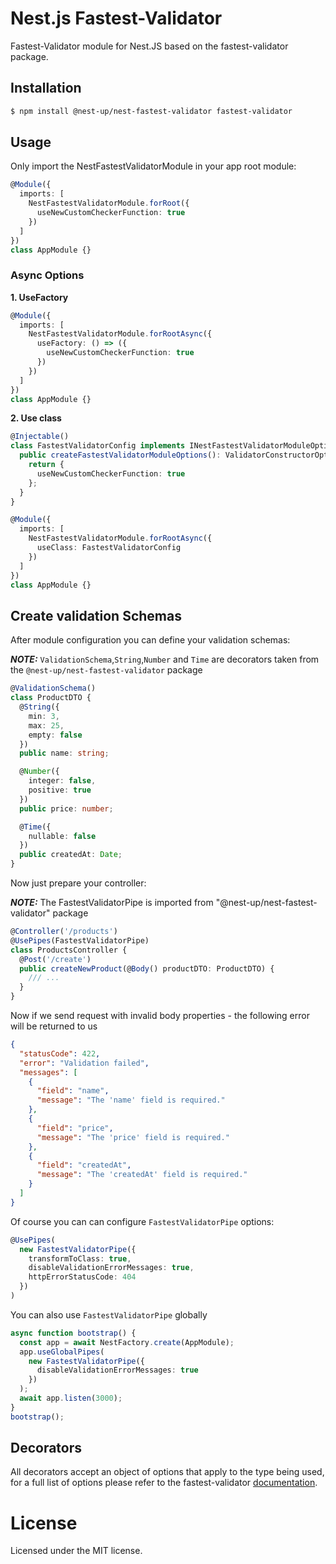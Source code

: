 # Nest.js Fastest-Validator

Fastest-Validator module for Nest.JS based on the fastest-validator package.

## Installation

```bash
$ npm install @nest-up/nest-fastest-validator fastest-validator
```

## Usage

Only import the NestFastestValidatorModule in your app root module:

```typescript
@Module({
  imports: [
    NestFastestValidatorModule.forRoot({
      useNewCustomCheckerFunction: true
    })
  ]
})
class AppModule {}
```

### Async Options

**1. UseFactory**

```typescript
@Module({
  imports: [
    NestFastestValidatorModule.forRootAsync({
      useFactory: () => ({
        useNewCustomCheckerFunction: true
      })
    })
  ]
})
class AppModule {}
```

**2. Use class**

```typescript
@Injectable()
class FastestValidatorConfig implements INestFastestValidatorModuleOptionsFactory {
  public createFastestValidatorModuleOptions(): ValidatorConstructorOptions {
    return {
      useNewCustomCheckerFunction: true
    };
  }
}
```

```typescript
@Module({
  imports: [
    NestFastestValidatorModule.forRootAsync({
      useClass: FastestValidatorConfig
    })
  ]
})
class AppModule {}
```

## Create validation Schemas

After module configuration you can define your validation schemas:

**_NOTE:_** `ValidationSchema`,`String`,`Number` and `Time` are decorators taken from the `@nest-up/nest-fastest-validator` package

```typescript
@ValidationSchema()
class ProductDTO {
  @String({
    min: 3,
    max: 25,
    empty: false
  })
  public name: string;

  @Number({
    integer: false,
    positive: true
  })
  public price: number;

  @Time({
    nullable: false
  })
  public createdAt: Date;
}
```

Now just prepare your controller:

**_NOTE:_** The FastestValidatorPipe is imported from "@nest-up/nest-fastest-validator" package

```typescript
@Controller('/products')
@UsePipes(FastestValidatorPipe)
class ProductsController {
  @Post('/create')
  public createNewProduct(@Body() productDTO: ProductDTO) {
    /// ...
  }
}
```

Now if we send request with invalid body properties - the following error will be returned to us

```json
{
  "statusCode": 422,
  "error": "Validation failed",
  "messages": [
    {
      "field": "name",
      "message": "The 'name' field is required."
    },
    {
      "field": "price",
      "message": "The 'price' field is required."
    },
    {
      "field": "createdAt",
      "message": "The 'createdAt' field is required."
    }
  ]
}
```

Of course you can can configure `FastestValidatorPipe` options:

```typescript
@UsePipes(
  new FastestValidatorPipe({
    transformToClass: true,
    disableValidationErrorMessages: true,
    httpErrorStatusCode: 404
  })
)
```

You can also use `FastestValidatorPipe` globally

```typescript
async function bootstrap() {
  const app = await NestFactory.create(AppModule);
  app.useGlobalPipes(
    new FastestValidatorPipe({
      disableValidationErrorMessages: true
    })
  );
  await app.listen(3000);
}
bootstrap();
```

## Decorators

All decorators accept an object of options that apply to the type being used, for a full list of options please refer to the fastest-validator [documentation](https://www.npmjs.com/package/fastest-validator).

# License

Licensed under the MIT license.
